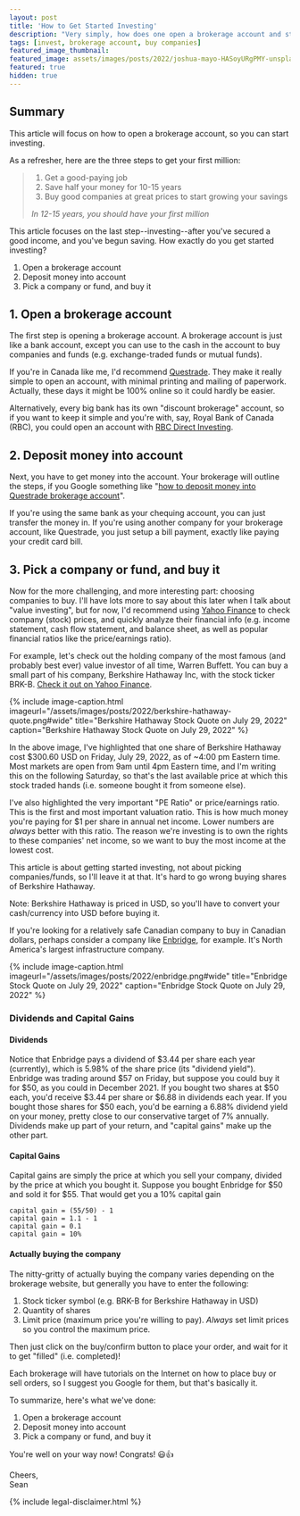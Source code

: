 ```yaml
---
layout: post
title: 'How to Get Started Investing'
description: "Very simply, how does one open a brokerage account and start buying companies"
tags: [invest, brokerage account, buy companies]
featured_image_thumbnail:
featured_image: assets/images/posts/2022/joshua-mayo-HASoyURgPMY-unsplash.jpg
featured: true
hidden: true
---
```


## Summary

This article will focus on how to open a brokerage account, so you can start investing.

As a refresher, here are the three steps to get your first million:

> 1. Get a good-paying job
> 1. Save half your money for 10-15 years
> 1. Buy good companies at great prices to start growing your savings
>
> *In 12-15 years, you should have your first million*

This article focuses on the last step--investing--after you've secured a good income, and you've begun saving. How exactly do you get started investing?

1. Open a brokerage account
1. Deposit money into account
1. Pick a company or fund, and buy it

## 1. Open a brokerage account

The first step is opening a brokerage account. A brokerage account is just like a bank account, except you can use to the cash in the account to buy companies and funds (e.g. exchange-traded funds or mutual funds). 

If you're in Canada like me, I'd recommend [Questrade](https://www.questrade.com). They make it really simple to open an account, with minimal printing and mailing of paperwork. Actually, these days it might be 100% online so it could hardly be easier. 

Alternatively, every big bank has its own "discount brokerage" account, so if you want to keep it simple and you're with, say, Royal Bank of Canada (RBC), you could open an account with [RBC Direct Investing](https://www.rbcdirectinvesting.com/).

## 2. Deposit money into account

Next, you have to get money into the account. Your brokerage will outline the steps, if you Google something like "[how to deposit money into Questrade brokerage account](https://www.google.com/search?q=how+to+deposit+money+into+Questrade+brokerage+account&rlz=1C1CHBF_enCA878CA878&oq=how+to+deposit+money+into+Questrade+brokerage+account&aqs=chrome..69i57j33i22i29i30.2424j0j4&sourceid=chrome&ie=UTF-8)". 

If you're using the same bank as your chequing account, you can just transfer the money in. If you're using another company for your brokerage account, like Questrade, you just setup a bill payment, exactly like paying your credit card bill.

## 3. Pick a company or fund, and buy it

Now for the more challenging, and more interesting part: choosing companies to buy. I'll have lots more to say about this later when I talk about "value investing", but for now, I'd recommend using [Yahoo Finance](https://finance.yahoo.com/) to check company (stock) prices, and quickly analyze their financial info (e.g. income statement, cash flow statement, and balance sheet, as well as popular financial ratios like the price/earnings ratio). 

For example, let's check out the holding company of the most famous (and probably best ever) value investor of all time, Warren Buffett. You can buy a small part of his company, Berkshire Hathaway Inc, with the stock ticker BRK-B. [Check it out on Yahoo Finance](https://finance.yahoo.com/quote/BRK-B?p=BRK-B&.tsrc=fin-srch). 

{% include image-caption.html imageurl="/assets/images/posts/2022/berkshire-hathaway-quote.png#wide" title="Berkshire Hathaway Stock Quote on July 29, 2022" caption="Berkshire Hathaway Stock Quote on July 29, 2022" %}

In the above image, I've highlighted that one share of Berkshire Hathaway cost $300.60 USD on Friday, July 29, 2022, as of ~4:00 pm Eastern time. Most markets are open from 9am until 4pm Eastern time, and I'm writing this on the following Saturday, so that's the last available price at which this stock traded hands (i.e. someone bought it from someone else). 

I've also highlighted the very important "PE Ratio" or price/earnings ratio. This is the first and most important valuation ratio. This is how much money you're paying for $1 per share in annual net income. Lower numbers are *always* better with this ratio. The reason we're investing is to own the rights to these companies' net income, so we want to buy the most income at the lowest cost. 

This article is about getting started investing, not about picking companies/funds, so I'll leave it at that. It's hard to go wrong buying shares of Berkshire Hathaway. 

Note: Berkshire Hathaway is priced in USD, so you'll have to convert your cash/currency into USD before buying it. 

If you're looking for a relatively safe Canadian company to buy in Canadian dollars, perhaps consider a company like [Enbridge](https://finance.yahoo.com/quote/ENB.TO?p=ENB.TO&.tsrc=fin-srch), for example. It's North America's largest infrastructure company. 

{% include image-caption.html imageurl="/assets/images/posts/2022/enbridge.png#wide" title="Enbridge Stock Quote on July 29, 2022" caption="Enbridge Stock Quote on July 29, 2022" %}

### Dividends and Capital Gains

#### Dividends

Notice that Enbridge pays a dividend of $3.44 per share each year (currently), which is 5.98% of the share price (its "dividend yield"). Enbridge was trading around $57 on Friday, but suppose you could buy it for $50, as you could in December 2021. If you bought two shares at $50 each, you'd receive $3.44 per share or $6.88 in dividends each year. If you bought those shares for $50 each, you'd be earning a 6.88% dividend yield on your money, pretty close to our conservative target of 7% annually. Dividends make up part of your return, and "capital gains" make up the other part.

#### Capital Gains

Capital gains are simply the price at which you sell your company, divided by the price at which you bought it. Suppose you bought Enbridge for $50 and sold it for $55. That would get you a 10% capital gain

```
capital gain = (55/50) - 1
capital gain = 1.1 - 1
capital gain = 0.1
capital gain = 10%
```

#### Actually buying the company

The nitty-gritty of actually buying the company varies depending on the brokerage website, but generally you have to enter the following:

1. Stock ticker symbol (e.g. BRK-B for Berkshire Hathaway in USD)
1. Quantity of shares
1. Limit price (maximum price you're willing to pay). *Always* set limit prices so you control the maximum price.

Then just click on the buy/confirm button to place your order, and wait for it to get "filled" (i.e. completed)!

Each brokerage will have tutorials on the Internet on how to place buy or sell orders, so I suggest you Google for them, but that's basically it. 

To summarize, here's what we've done:

1. Open a brokerage account
1. Deposit money into account
1. Pick a company or fund, and buy it

You're well on your way now! Congrats! 😃👍

Cheers,<br>
Sean

{% include legal-disclaimer.html %}

